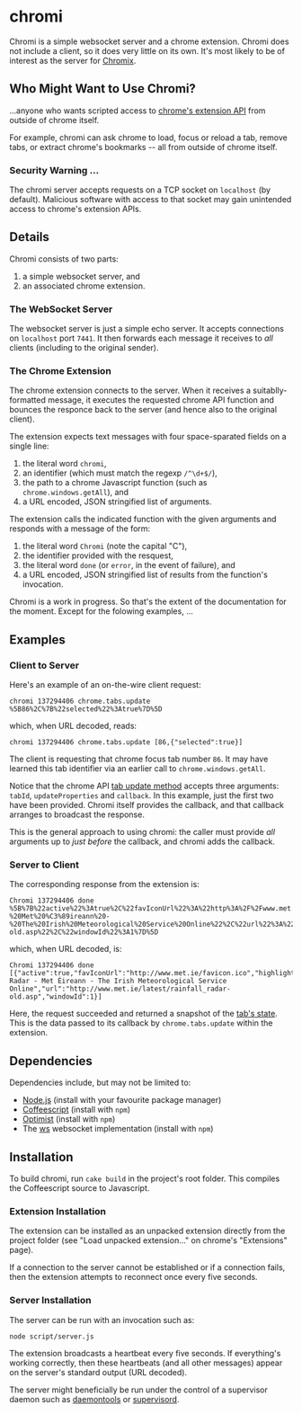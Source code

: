 chromi
======

Chromi is a simple websocket server and a chrome extension.  Chromi does not
include a client, so it does very little on its own.
It's most likely to be of interest as the
server for [Chromix](https://github.com/smblott-github/chromix).

Who Might Want to Use Chromi?
-----------------------------

...anyone who wants scripted access to [chrome's extension
API](http://developer.chrome.com/extensions/api_index.html) from outside of
chrome itself.

For example, chromi can ask chrome to load, focus or reload a tab, remove tabs,
or extract chrome's bookmarks -- all from outside of chrome itself.

### Security Warning ...

The chromi server accepts requests on a TCP socket on `localhost` (by default).
Malicious software with access to that socket may gain unintended access to
chrome's extension APIs.

Details
-------

Chromi consists of two parts:

  1. a simple websocket server, and
  2. an associated chrome extension.

### The WebSocket Server

The websocket server is just a simple echo server.  It accepts connections
on `localhost` port `7441`.  It then forwards each message it receives to
*all* clients (including to the original sender).

### The Chrome Extension

The chrome extension connects to the server.  When it receives a
suitablly-formatted message, it executes the requested chrome API function and
bounces the responce back to the server (and hence also to the original
client).

The extension expects text messages with four space-sparated fields on a single line:

  1. the literal word `chromi`,
  2. an identifier (which must match the regexp `/^\d+$/`),
  3. the path to a chrome Javascript function  (such as `chrome.windows.getAll`), and
  4. a URL encoded, JSON stringified list of arguments.

The extension calls the indicated function with the given arguments and
responds with a message of the form:

  1. the literal word `Chromi` (note the capital "C"),
  2. the identifier provided with the resquest,
  3. the literal word `done` (or `error`, in the event of failure), and
  4. a URL encoded, JSON stringified list of results from the function's invocation.

Chromi is a work in progress.
So that's the extent of the documentation for the moment. Except for the folowing examples, ...

Examples
--------

### Client to Server

Here's an example of an on-the-wire client request:
```
chromi 137294406 chrome.tabs.update %5B86%2C%7B%22selected%22%3Atrue%7D%5D
```
which, when URL decoded, reads:
```
chromi 137294406 chrome.tabs.update [86,{"selected":true}]
```
The client is requesting that chrome focus tab number `86`.  It may have
learned this tab identifier via an earlier call to
`chrome.windows.getAll`.

Notice that the chrome API [tab update
method](http://developer.chrome.com/extensions/tabs.html#method-update) accepts
three arguments: `tabId`, `updateProperties` and `callback`.  In this example,
just the first two have been provided.  Chromi itself provides
the callback, and that callback arranges to broadcast the response.

This is the general approach to using chromi:  the caller must provide *all*
arguments up to *just before* the callback, and chromi
adds the callback.

### Server to Client

The corresponding response from the extension is:
```
Chromi 137294406 done %5B%7B%22active%22%3Atrue%2C%22favIconUrl%22%3A%22http%3A%2F%2Fwww.met.ie%2Ffavicon.ico%22%2C%22highlighted%22%3Atrue%2C%22id%22%3A86%2C%22incognito%22%3Afalse%2C%22index%22%3A2%2C%22pinned%22%3Afalse%2C%22selected%22%3Atrue%2C%22status%22%3A%22complete%22%2C%22title%22%3A%22Rainfall%20Radar%20-%20Met%20%C3%89ireann%20-%20The%20Irish%20Meteorological%20Service%20Online%22%2C%22url%22%3A%22http%3A%2F%2Fwww.met.ie%2Flatest%2Frainfall_radar-old.asp%22%2C%22windowId%22%3A1%7D%5D

```
which, when URL decoded, is:
```
Chromi 137294406 done [{"active":true,"favIconUrl":"http://www.met.ie/favicon.ico","highlighted":true,"id":86,"incognito":false,"index":2,"pinned":false,"selected":true,"status":"complete","title":"Rainfall Radar - Met Éireann - The Irish Meteorological Service Online","url":"http://www.met.ie/latest/rainfall_radar-old.asp","windowId":1}]
```
Here, the request succeeded and returned a snapshot of the [tab's
state](http://developer.chrome.com/extensions/tabs.html#type-Tab).
This is the data passed to its callback by `chrome.tabs.update` within the
extension.

Dependencies
------------

Dependencies include, but may not be limited to:

  - [Node.js](http://nodejs.org/) (install with your favourite package manager)
  - [Coffeescript](http://coffeescript.org/) (install with `npm`)
  - [Optimist](https://github.com/substack/node-optimist) (install with `npm`)
  - The [ws](http://einaros.github.com/ws/) websocket implementation (install with `npm`)

Installation
------------

To build chromi, run `cake build` in the project's root folder.  This compiles
the Coffeescript source to Javascript.

### Extension Installation

The extension can be installed as an unpacked extension directly from
the project folder (see "Load unpacked extension..." on chrome's "Extensions"
page).

If a connection to the server cannot be established or if a connection fails,
then the extension attempts to reconnect once every five seconds.

### Server Installation

The server can be run with an invocation such as:
```
node script/server.js
```
The extension broadcasts a heartbeat every five seconds.  If everything's
working correctly, then these heartbeats (and all other messages) appear on the
server's standard output (URL decoded).

The server might beneficially be run under the control of a supervisor daemon
such as [daemontools](http://cr.yp.to/daemontools.html) or
[supervisord](http://supervisord.org/).
